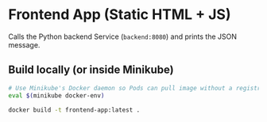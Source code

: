 # Frontend App (Static HTML + JS)

Calls the Python backend Service (`backend:8080`) and prints the JSON message.

## Build locally (or inside Minikube)

```bash
# Use Minikube's Docker daemon so Pods can pull image without a registry
eval $(minikube docker-env)

docker build -t frontend-app:latest .
